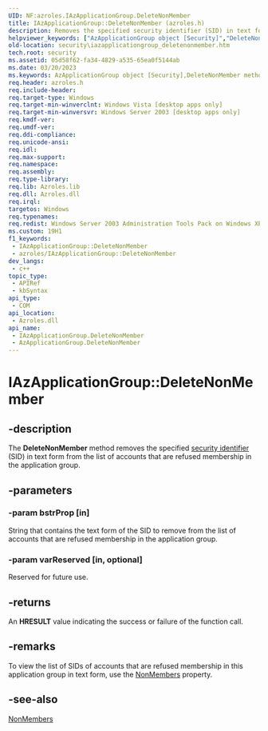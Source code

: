 ```yaml
---
UID: NF:azroles.IAzApplicationGroup.DeleteNonMember
title: IAzApplicationGroup::DeleteNonMember (azroles.h)
description: Removes the specified security identifier (SID) in text form from the list of accounts that are refused membership in the application group.
helpviewer_keywords: ["AzApplicationGroup object [Security]","DeleteNonMember method","DeleteNonMember","DeleteNonMember method [Security]","DeleteNonMember method [Security]","AzApplicationGroup object","DeleteNonMember method [Security]","IAzApplicationGroup interface","IAzApplicationGroup interface [Security]","DeleteNonMember method","IAzApplicationGroup.DeleteNonMember","IAzApplicationGroup::DeleteNonMember","azroles/IAzApplicationGroup::DeleteNonMember","security.iazapplicationgroup_deletenonmember"]
old-location: security\iazapplicationgroup_deletenonmember.htm
tech.root: security
ms.assetid: 05d58f62-fa34-4829-a535-65ea0f5144ab
ms.date: 03/20/2023
ms.keywords: AzApplicationGroup object [Security],DeleteNonMember method, DeleteNonMember, DeleteNonMember method [Security], DeleteNonMember method [Security],AzApplicationGroup object, DeleteNonMember method [Security],IAzApplicationGroup interface, IAzApplicationGroup interface [Security],DeleteNonMember method, IAzApplicationGroup.DeleteNonMember, IAzApplicationGroup::DeleteNonMember, azroles/IAzApplicationGroup::DeleteNonMember, security.iazapplicationgroup_deletenonmember
req.header: azroles.h
req.include-header: 
req.target-type: Windows
req.target-min-winverclnt: Windows Vista [desktop apps only]
req.target-min-winversvr: Windows Server 2003 [desktop apps only]
req.kmdf-ver: 
req.umdf-ver: 
req.ddi-compliance: 
req.unicode-ansi: 
req.idl: 
req.max-support: 
req.namespace: 
req.assembly: 
req.type-library: 
req.lib: Azroles.lib
req.dll: Azroles.dll
req.irql: 
targetos: Windows
req.typenames: 
req.redist: Windows Server 2003 Administration Tools Pack on Windows XP
ms.custom: 19H1
f1_keywords:
 - IAzApplicationGroup::DeleteNonMember
 - azroles/IAzApplicationGroup::DeleteNonMember
dev_langs:
 - c++
topic_type:
 - APIRef
 - kbSyntax
api_type:
 - COM
api_location:
 - Azroles.dll
api_name:
 - IAzApplicationGroup.DeleteNonMember
 - AzApplicationGroup.DeleteNonMember
---
```


# IAzApplicationGroup::DeleteNonMember

## -description

The **DeleteNonMember** method removes the specified [security identifier](/windows/win32/SecGloss/s-gly) (SID) in text form from the list of accounts that are refused membership in the application group.

## -parameters

### -param bstrProp [in]

String that contains the text form of the SID to remove from the list of accounts that are refused membership in the application group.

### -param varReserved [in, optional]

Reserved for future use.

## -returns

An **HRESULT** value indicating the success or failure of the function call.

## -remarks

To view the list of SIDs of accounts that are refused membership in this application group in text form, use the [NonMembers](nf-azroles-iazapplicationgroup-get_nonmembers.md) property.

## -see-also

[NonMembers](nf-azroles-iazapplicationgroup-get_nonmembers.md)
